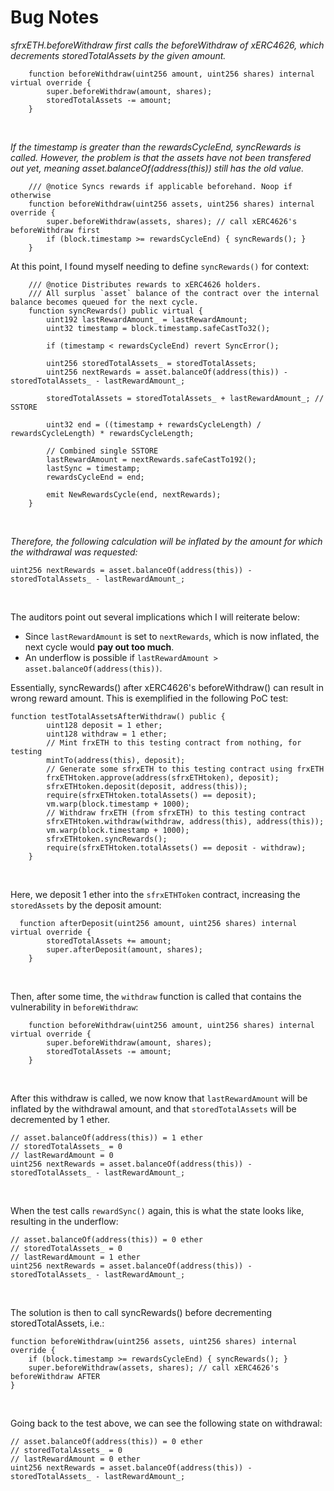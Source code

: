 # Bug Notes

*sfrxETH.beforeWithdraw first calls the beforeWithdraw of xERC4626, which decrements storedTotalAssets by the given amount.*

```solidity
    function beforeWithdraw(uint256 amount, uint256 shares) internal virtual override {
        super.beforeWithdraw(amount, shares);
        storedTotalAssets -= amount;
    }
```
<br>

*If the timestamp is greater than the rewardsCycleEnd, syncRewards is called. However, the problem is that the assets have not been transfered out yet, meaning asset.balanceOf(address(this)) still has the old value.*
<br>

```solidity
    /// @notice Syncs rewards if applicable beforehand. Noop if otherwise 
    function beforeWithdraw(uint256 assets, uint256 shares) internal override {
        super.beforeWithdraw(assets, shares); // call xERC4626's beforeWithdraw first
        if (block.timestamp >= rewardsCycleEnd) { syncRewards(); } 
    }
```

At this point, I found myself needing to define ``syncRewards()`` for context: <br>

```solidity
    /// @notice Distributes rewards to xERC4626 holders.
    /// All surplus `asset` balance of the contract over the internal balance becomes queued for the next cycle.
    function syncRewards() public virtual {
        uint192 lastRewardAmount_ = lastRewardAmount;
        uint32 timestamp = block.timestamp.safeCastTo32();

        if (timestamp < rewardsCycleEnd) revert SyncError();

        uint256 storedTotalAssets_ = storedTotalAssets;
        uint256 nextRewards = asset.balanceOf(address(this)) - storedTotalAssets_ - lastRewardAmount_;

        storedTotalAssets = storedTotalAssets_ + lastRewardAmount_; // SSTORE

        uint32 end = ((timestamp + rewardsCycleLength) / rewardsCycleLength) * rewardsCycleLength;

        // Combined single SSTORE
        lastRewardAmount = nextRewards.safeCastTo192();
        lastSync = timestamp;
        rewardsCycleEnd = end;

        emit NewRewardsCycle(end, nextRewards);
    }
```
<br>

*Therefore, the following calculation will be inflated by the amount for which the withdrawal was requested:*

```solidity
uint256 nextRewards = asset.balanceOf(address(this)) - storedTotalAssets_ - lastRewardAmount_;
```
<br>

The auditors point out several implications which I will reiterate below: <br>

- Since ``lastRewardAmount`` is set to ``nextRewards``, which is now inflated, the next cycle would **pay out too much**.
- An underflow is possible if ``lastRewardAmount > asset.balanceOf(address(this))``.

Essentially, syncRewards() after xERC4626's beforeWithdraw() can result in wrong reward amount. This is exemplified in the following PoC test:<br>

```solidity
function testTotalAssetsAfterWithdraw() public {        
        uint128 deposit = 1 ether;
        uint128 withdraw = 1 ether;
        // Mint frxETH to this testing contract from nothing, for testing
        mintTo(address(this), deposit);
        // Generate some sfrxETH to this testing contract using frxETH
        frxETHtoken.approve(address(sfrxETHtoken), deposit);
        sfrxETHtoken.deposit(deposit, address(this));
        require(sfrxETHtoken.totalAssets() == deposit);
        vm.warp(block.timestamp + 1000);
        // Withdraw frxETH (from sfrxETH) to this testing contract
        sfrxETHtoken.withdraw(withdraw, address(this), address(this));
        vm.warp(block.timestamp + 1000);
        sfrxETHtoken.syncRewards();
        require(sfrxETHtoken.totalAssets() == deposit - withdraw);
    }
```
<br>

Here, we deposit 1 ether into the ``sfrxETHToken`` contract, increasing the ``storedAssets`` by the deposit amount:

```solidity
  function afterDeposit(uint256 amount, uint256 shares) internal virtual override {
        storedTotalAssets += amount;
        super.afterDeposit(amount, shares);
    }
```
<br>

Then, after some time, the ``withdraw`` function is called that contains the vulnerability in ``beforeWithdraw``:

```solidity
    function beforeWithdraw(uint256 amount, uint256 shares) internal virtual override {
        super.beforeWithdraw(amount, shares);
        storedTotalAssets -= amount;
    }
```
<br>

After this withdraw is called, we now know that ``lastRewardAmount`` will be inflated by the withdrawal amount, and that ``storedTotalAssets`` will be decremented by 1 ether.
<br>


```solidity
// asset.balanceOf(address(this)) = 1 ether
// storedTotalAssets_ = 0 
// lastRewardAmount = 0
uint256 nextRewards = asset.balanceOf(address(this)) - storedTotalAssets_ - lastRewardAmount_;
```
<br>

When the test calls ``rewardSync()`` again, this is what the state looks like, resulting in the underflow:

```solidity
// asset.balanceOf(address(this)) = 0 ether
// storedTotalAssets_ = 0 
// lastRewardAmount = 1 ether
uint256 nextRewards = asset.balanceOf(address(this)) - storedTotalAssets_ - lastRewardAmount_;
```
<br>

The solution is then to call syncRewards() before decrementing storedTotalAssets, i.e.:

```solidity
function beforeWithdraw(uint256 assets, uint256 shares) internal override {
	if (block.timestamp >= rewardsCycleEnd) { syncRewards(); }
	super.beforeWithdraw(assets, shares); // call xERC4626's beforeWithdraw AFTER
}
```
<br>

Going back to the test above, we can see the following state on withdrawal:
```solidity
// asset.balanceOf(address(this)) = 0 ether
// storedTotalAssets_ = 0 
// lastRewardAmount = 0 ether
uint256 nextRewards = asset.balanceOf(address(this)) - storedTotalAssets_ - lastRewardAmount_;
```

